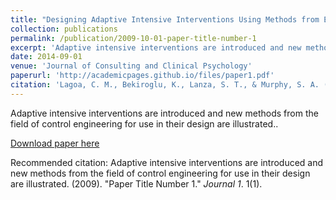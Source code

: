 ```yaml
---
title: "Designing Adaptive Intensive Interventions Using Methods from Engineering"
collection: publications
permalink: /publication/2009-10-01-paper-title-number-1
excerpt: 'Adaptive intensive interventions are introduced and new methods from the field of control engineering for use in their design are illustrated.'
date: 2014-09-01
venue: 'Journal of Consulting and Clinical Psychology'
paperurl: 'http://academicpages.github.io/files/paper1.pdf'
citation: 'Lagoa, C. M., Bekiroglu, K., Lanza, S. T., & Murphy, S. A. (2014). Designing adaptive intensive interventions using methods from engineering. Journal of Consulting and Clinical Psychology, 82(5), 868–878. https://doi.org/10.1037/a0037736'
---
```

Adaptive intensive interventions are introduced and new methods from the field of control engineering for use in their design are illustrated..

[Download paper here](https://www.ncbi.nlm.nih.gov/pmc/articles/PMC4176810/)

Recommended citation: Adaptive intensive interventions are introduced and new methods from the field of control engineering for use in their design are illustrated. (2009). "Paper Title Number 1." <i>Journal 1</i>. 1(1).
